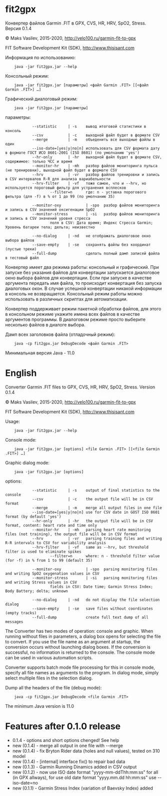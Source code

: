 # fit2gpx

Конвертер файлов Garmin .FIT в GPX, CVS, HR, HRV, SpO2, Stress. Версия 0.1.4

© Maks Vasilev, 2015-2020, http://velo100.ru/garmin-fit-to-gpx

FIT Software Development Kit (SDK), http://www.thisisant.com

Информация по использованию:

        java -jar fit2gpx.jar --help

Консольный режим:

        java -jar fit2gpx.jar [параметры] <файл Garmin .FIT> [[<файл Garmin .FIT>] …]

Графический диалоговый режим:

        java -jar fit2gpx.jar [параметры]

параметры:

                --statistic     | -s    вывод итоговой статистики в консоль
                --csv           | -c    выходной файл будет в формате CSV
                --merge         | -m    объеденить все выходные файлы в один
                --iso-date=[yes|y|no|n] использовать для CSV формата дату в формате ГОСТ ИСО 8601-2001 (ISO 8601) (по умолчанию 'yes')
                --hr-only       | -hr   выходной файл будет в формате CSV, содержимое: только ЧСС и время
                --monitor-hr    | -mh   разбор файлов мониторинга пульса (не тренировки), выходной файл будет в формате CSV
                --hrv           | -vr   разбор файлов тренировки и запись в CSV интервалов R-R для анализа вариабельности
                --hrv-filter    | -vf   тоже самое, что и --hrv, но используется пороговый фильтр для устранения всплесков
                        --filter=n      где: n - уставка порогового фильтра (для -f) в % от 1 до 99 (по умолчанию 35)

                --monitor-oxy           | -spo  разбор файлов мониторинга и запись в CSV значений оксигенации SpO2
                --monitor-stress        | -si   разбор файлов мониторинга и запись в CSV значений уровня стресса
                        поля в CSV: Дата время; Индекс Стресса Garmin; Уровень батареи тела; дельта; неизвестно

                --no-dialog     | -nd   не отображать диалоговое окно выбора файлов
                --save-empty    | -se   сохранять файлы без координат (пустые треки)
                --full-dump             сделать полный дамп записей файла в тестовый файл  

Конвертер имеет два режима работы: консольный и графический. При запуске без указания файлов для конвертации
запускается диалоговое окно выбора файлов для конвертации. Если при запуске в качестве аргумента передать имя файла, то
происходит конвертация без запуска диалоговых окон. В случае успешной конвертации никакой информации в консоль не возвращается.
Консольный режим работы можно использовать в различных скриптах для автоматизации.

Конвертер поддерживает режим пакетной обработки файлов, для этого в консольном режиме укажите имена всех файлов
в качестве аргументов программы. В диалоговом режиме просто выберите несколько файлов в диалоге выбора.

Дамп всех заголовков файла (отладочный режим):

        java -cp fit2gpx.jar DebugDecode <файл Garmin .FIT>

Минимальная версия Java - 11.0

# English

Converter Garmin .FIT files to GPX, CVS, HR, HRV, SpO2, Stress. Version 0.1.4

© Maks Vasilev, 2015-2020, http://velo100.ru/garmin-fit-to-gpx

FIT Software Development Kit (SDK), http://www.thisisant.com

Usage:

        java -jar fit2gpx.jar --help

Console mode:

        java -jar fit2gpx.jar [options] <file Garmin .FIT> [[<file Garmin .FIT>] …]

Graphic dialog mode:

        java -jar fit2gpx.jar [options]

options:

                --statistic     | -s    output of final statistics to the console
                --csv           | -c    the output file will be in CSV format
                --merge         | -m    merge all output files in one file
                --iso-date=[yes|y|no|n] use for CSV date in GOST ISO 8601 format (by default 'yes')
                --hr-only       | -hr   the output file will be in CSV format, content: heart rate and time only
                --monitor-hr    | -mh   parsing heart rate monitoring files (not training), the output file will be in CSV format
                --hrv           | -vr   parsing training files and writing R-R intervals to CSV for variability analysis
                --hrv-filter    | -vf   same as --hrv, but threshold filter is used to eliminate spikes
                        --filter=n      where: n - threshold filter value (for -f) in % from 1 to 99 (default 35)

                --monitor-oxy           | -spo  parsing monitoring files and writing SpO2 oxygenation values in CSV
                --monitor-stress        | -si   parsing monitoring files and writing Stress values in CSV
                        fields in CSV: Date time; Garmin Stress Index; Body Battery; delta; unknown

                --no-dialog     | -nd   do not display the file selection dialog
                --save-empty    | -se   save files without coordinates (empty tracks)
                --full-dump             create full text dump of all messages

The Converter has two modes of operation: console and graphic. When running without files in parameters, a dialog box opens
for selecting the file to convert. If you use the file name as an argument at startup, the conversion occurs without launching dialog boxes.
If the conversion is successful, no information is returned to the console.
The console mode can be used in various automation scripts.

Converter supports batch mode file processing for this in console mode, specify all file names as arguments to the program.
In dialog mode, simply select multiple files in the selection dialog.

Dump all the headers of the file (debug mode):

        java -cp fit2gpx.jar DebugDecode <file Garmin .FIT>
      
The minimum Java version is 11.0

# Features after 0.1.0 release

- 0.1.4 - options and short options chenged! See help
- new (0.1.4) -  merge all output in one file with --merge
- new (0.1.4) - fix Bryton Rider data (holes and null values), tested on 310 model
- new (0.1.4) - [internal] interface fix() to repair bad data
- new (0.1.3) - Garmin Running Dinamics added in CSV output
- new (0.1.2) - now use ISO date format "yyyy-mm-ddThh:mm:ss" for all (in GPX allways), for use old date format "yyyy.mm.dd hh:mm:ss" use --iso-date=no
- new (0.1.1) - Garmin Stress Index (variation of Baevsky Index) added
